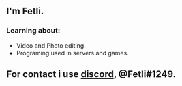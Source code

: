 ## I'm Fetli.
### Learning about:
- Video and Photo editing.
- Programing used in servers and games.
## For contact i use [discord](https://discord.com/), @Fetli#1249.


<!---
fetlito/fetlito is a ✨ special ✨ repository because its `README.md` (this file) appears on your GitHub profile.
You can click the Preview link to take a look at your changes.
--->
